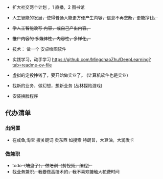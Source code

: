 
- 扩大社交两个计划 ，1 直播，2 图书馆

- ~~人工智能的发展，使得普通人能更方便产生内容，信息不再垄断，更能挣钱。~~
- ~~学人工智能改写 内容，或自己产出内容。~~
- ~~推广内容的 多媒体性，内容性，多样化。~~
<!-- > 感觉内容没有用，太多垃圾内容了，而且要一直想，花时间。 -->

- 技术： 做一个 安卓绘图软件
- 实践学习，动手学习 https://github.com/MingchaoZhu/DeepLearning?tab=readme-ov-file

- 虚拟的定投挣钱了，要开始做实业了。 (计算机软件也是实业)
- 找新的业务，做幻想，想新业务 (丛林探险游戏)
- 安装换脸程序

## 代办清单

### 出闲置

- 在咸鱼,淘宝 搜关键词 卖东西  如搜索 特朗普，大豆油，大润发卡

### 做兼职

- todo~~（端盘子），做培训（剪视频，编程）~~
- ~~找业务兼职，我要做高技术的，我不喜欢接触人花费时间~~
